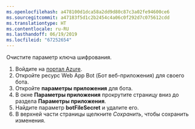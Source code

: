```yaml
---
ms.openlocfilehash: a478100d1dca58a2dd9d80c87c3a02fe94600ce6
ms.sourcegitcommit: a47183f5d1c2b2454c4a06c0f292d7c075612cdd
ms.translationtype: HT
ms.contentlocale: ru-RU
ms.lasthandoff: 06/19/2019
ms.locfileid: "67252654"
---
```

Очистите параметр ключа шифрования.

1. Войдите на [портал Azure](http://portal.azure.com/).
1. Откройте ресурс Web App Bot (Бот веб-приложения) для своего бота.
1. Откройте **параметры приложения** для бота.
1. В окне **Параметры приложения** прокрутите страницу вниз до раздела **Параметры приложения**.
1. Найдите параметр **botFileSecret** и удалите его.
1. В верхней части страницы щелкните *Сохранить*, чтобы сохранить изменения.
